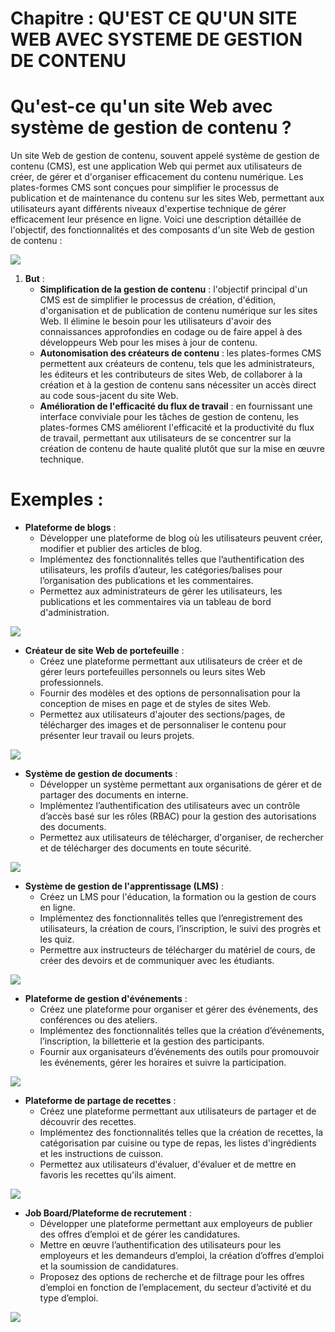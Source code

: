 # Chapitre : QU'EST CE QU'UN SITE WEB AVEC SYSTEME DE GESTION DE CONTENU


# Qu'est-ce qu'un site Web avec système de gestion de contenu ?

Un site Web de gestion de contenu, souvent appelé système de gestion de contenu (CMS), est une application Web qui permet aux utilisateurs de créer, de gérer et d'organiser efficacement du contenu numérique. Les plates-formes CMS sont conçues pour simplifier le processus de publication et de maintenance du contenu sur les sites Web, permettant aux utilisateurs ayant différents niveaux d'expertise technique de gérer efficacement leur présence en ligne. Voici une description détaillée de l'objectif, des fonctionnalités et des composants d'un site Web de gestion de contenu :

![](https://i.imgur.com/DrX2N7s.png)

1. **But** :
   * **Simplification de la gestion de contenu** : l'objectif principal d'un CMS est de simplifier le processus de création, d'édition, d'organisation et de publication de contenu numérique sur les sites Web. Il élimine le besoin pour les utilisateurs d'avoir des connaissances approfondies en codage ou de faire appel à des développeurs Web pour les mises à jour de contenu.
   * **Autonomisation des créateurs de contenu** : les plates-formes CMS permettent aux créateurs de contenu, tels que les administrateurs, les éditeurs et les contributeurs de sites Web, de collaborer à la création et à la gestion de contenu sans nécessiter un accès direct au code sous-jacent du site Web.
   * **Amélioration de l'efficacité du flux de travail** : en fournissant une interface conviviale pour les tâches de gestion de contenu, les plates-formes CMS améliorent l'efficacité et la productivité du flux de travail, permettant aux utilisateurs de se concentrer sur la création de contenu de haute qualité plutôt que sur la mise en œuvre technique.

# Exemples :

* **Plateforme de blogs** :
  * Développer une plateforme de blog où les utilisateurs peuvent créer, modifier et publier des articles de blog.
  * Implémentez des fonctionnalités telles que l’authentification des utilisateurs, les profils d’auteur, les catégories/balises pour l’organisation des publications et les commentaires.
  * Permettez aux administrateurs de gérer les utilisateurs, les publications et les commentaires via un tableau de bord d'administration.

![](https://i.imgur.com/0zlrSwi.png)

* **Créateur de site Web de portefeuille** :
  * Créez une plateforme permettant aux utilisateurs de créer et de gérer leurs portefeuilles personnels ou leurs sites Web professionnels.
  * Fournir des modèles et des options de personnalisation pour la conception de mises en page et de styles de sites Web.
  * Permettez aux utilisateurs d'ajouter des sections/pages, de télécharger des images et de personnaliser le contenu pour présenter leur travail ou leurs projets.

![](https://i.imgur.com/u46iItG.png)

* **Système de gestion de documents** :
  * Développer un système permettant aux organisations de gérer et de partager des documents en interne.
  * Implémentez l’authentification des utilisateurs avec un contrôle d’accès basé sur les rôles (RBAC) pour la gestion des autorisations des documents.
  * Permettez aux utilisateurs de télécharger, d'organiser, de rechercher et de télécharger des documents en toute sécurité.

![](https://i.imgur.com/UHbj2cK.jpeg)

* **Système de gestion de l'apprentissage (LMS)** :
  * Créez un LMS pour l'éducation, la formation ou la gestion de cours en ligne.
  * Implémentez des fonctionnalités telles que l’enregistrement des utilisateurs, la création de cours, l’inscription, le suivi des progrès et les quiz.
  * Permettre aux instructeurs de télécharger du matériel de cours, de créer des devoirs et de communiquer avec les étudiants.

![](https://i.imgur.com/tKtQrh9.png)

* **Plateforme de gestion d'événements** :
  * Créez une plateforme pour organiser et gérer des événements, des conférences ou des ateliers.
  * Implémentez des fonctionnalités telles que la création d’événements, l’inscription, la billetterie et la gestion des participants.
  * Fournir aux organisateurs d’événements des outils pour promouvoir les événements, gérer les horaires et suivre la participation.

![](https://i.imgur.com/5yN20TT.png)

* **Plateforme de partage de recettes** :
  * Créez une plateforme permettant aux utilisateurs de partager et de découvrir des recettes.
  * Implémentez des fonctionnalités telles que la création de recettes, la catégorisation par cuisine ou type de repas, les listes d'ingrédients et les instructions de cuisson.
  * Permettez aux utilisateurs d'évaluer, d'évaluer et de mettre en favoris les recettes qu'ils aiment.

![](https://i.imgur.com/Lymn08U.png)

* **Job Board/Plateforme de recrutement** :
  * Développer une plateforme permettant aux employeurs de publier des offres d’emploi et de gérer les candidatures.
  * Mettre en œuvre l’authentification des utilisateurs pour les employeurs et les demandeurs d’emploi, la création d’offres d’emploi et la soumission de candidatures.
  * Proposez des options de recherche et de filtrage pour les offres d’emploi en fonction de l’emplacement, du secteur d’activité et du type d’emploi.

![](https://i.imgur.com/6BC1XLu.jpeg)

